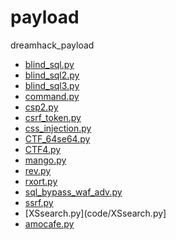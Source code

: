 # payload
dreamhack_payload
* [blind_sql.py](https://github.com/LILILI11/payload/blob/main/blind_sql.py)
* [blind_sql2.py](code/blind_sql2.py)
* [blind_sql3.py](code/blind_sql3.py)
* [command.py](code/command.py)
* [csp2.py](code/CSP2.py)
* [csrf_token.py](code/CSRF_token.py)
* [css_injection.py](code/CSSinjection.py)
* [CTF_64se64.py](code/CTF_64se64.py)
* [CTF4.py](code/CTF4.py)
* [mango.py](code/mango.py)
* [rev.py](code/rev.py)
* [rxort.py](code/rxort.py)
* [sql_bypass_waf_adv.py](code/sql_bypass_waf_advanced.py)
* [ssrf.py](code/ssrf.py)
* [XSsearch.py](code/XSsearch.py]
* [amocafe.py](code/amocafe.py)
